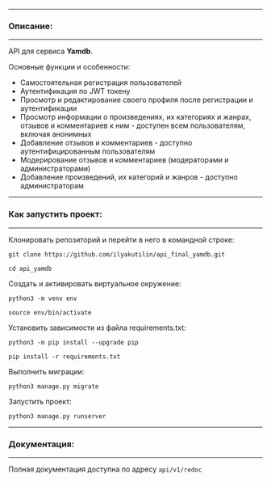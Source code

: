 * * *
### Описание:
* * *

API для сервиса **Yamdb**.

Основные функции и особенности:

- Самостоятельная регистрация пользователей
- Аутентификация по JWT токену
- Просмотр и редактирование своего профиля после регистрации и аутентификации
- Просмотр информации о произведениях, их категориях и жанрах, отзывов и комментариев к ним \- доступен всем пользователям, включая анонимных
- Добавление отзывов и комментариев \- доступно аутентифицированным пользователям
- Модерирование отзывов и комментариев (модераторами и администраторами)
- Добавление произведений, их категорий и жанров \- доступно администраторам

* * *
### Как запустить проект:
* * *

Клонировать репозиторий и перейти в него в командной строке:

```
git clone https://github.com/ilyakutilin/api_final_yamdb.git
```

```
cd api_yamdb
```

Cоздать и активировать виртуальное окружение:

```
python3 -m venv env
```

```
source env/bin/activate
```

Установить зависимости из файла requirements.txt:

```
python3 -m pip install --upgrade pip
```

```
pip install -r requirements.txt
```

Выполнить миграции:

```
python3 manage.py migrate
```

Запустить проект:

```
python3 manage.py runserver
```

* * *
### Документация:
* * *

Полная документация доступна по адресу `api/v1/redoc`